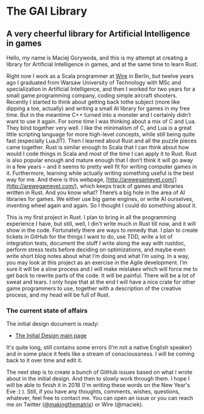 # The GAI Library
## A very cheerful library for Artificial Intelligence in games

Hello, my name is Maciej Gorywoda, and this is my attempt at creating a library for Artificial Intelligence in games, and at the same time to learn Rust. 

Right now I work as a Scala programmer at [Wire](https://wire.com/en/) in Berlin, but twelve years ago I graduated from Warsaw University of Technology with MSc and specialization in Artificial Intelligence, and then I worked for two years for a small game programming company, coding simple aircraft shooters. Recently I started to think about getting back tothe subject (more like dipping a toe, actually) and writing a small AI library for games in my free time. But in the meantime C++ turned into a monster and I certainly didn’t want to use it again. For some time I was thinking about a mix of C and Lua. They bind together very well. I like the minimalism of C, and Lua is a great little scripting language for more high-level concepts, while still being quite fast (especially LuaJIT). Then I learned about Rust and all the puzzle pieces came together. Rust is similar enough to Scala that I can think about how would I code things in Scala and most of the time I can apply it to Rust. Rust is also popular enough and mature enough that I don’t think it will go away in a few years – and it seems to pretty well fit for writing computer games in it. Furthermore, learning while actually writing something useful is the best way for me. And there is this webpage, [http://arewegameyet.com/](http://arewegameyet.com/), which keeps track of games and libraries written in Rust. And you know what? There’s a big hole in the area of AI libraries for games. We either use big game engines, or write AI ourselves, inventing wheel again and again. So I thought I could do something about it.

This is my first project in Rust. I plan to bring in all the programming experience I have, but still, well, I din't write much in Rust till now, and it will show in the code. Fortunately there are ways to remedy that. I plan to create tickets in GitHub for the things I want to do, use TDD, write a lot of integration tests, document the stuff I write along the way with rustdoc, perform stress tests before deciding on optimizations, and maybe even write short blog notes about what I’m doing and what I’m using. In a way, you may look at this project as an exercise in the Agile development.  I’m sure it will be a slow process and I will make mistakes which will force me to get back to rewrite parts of the code. It will be painful. There will be a lot of sweat and tears. I only hope that at the end I will have a nice crate for other game programmers to use, together with a description of the creative process, and my head will be full of Rust.  

### The current state of affairs

The initial design document is ready:
* [The Initial Design main page](https://github.com/makingthematrix/gailibrary/wiki/Initial-Design)

It's quite long, still contains some errors (I'm not a native English speaker) and in some place it feels like a stream of conscioussness. I will be coming back to it over time and edit it.

The next step is to create a bunch of GitHub issues based on what I wrote about in the initial design. And then to slowly work through them. I hope I will be able to finish it in 2018 (I'm writing these words on the New Year's Eve :) ). Still, if you have any thoughts, comments, wishes, questions, whatever, feel free to contact me. You can open an issue or you can reach me on Twitter ([@makingthematrix](https://twitter.com/makingthematrix)) or Wire (@maciek).
